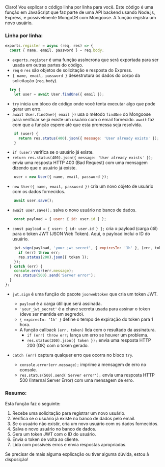 Claro! Vou explicar o código linha por linha para você. Este código é uma função em JavaScript que faz parte de uma API backend usando Node.js, Express, e possivelmente MongoDB com Mongoose. A função registra um novo usuário.

### Linha por linha:

```javascript
exports.register = async (req, res) => {
  const { name, email, password } = req.body;
```

- `exports.register` é uma função assíncrona que será exportada para ser usada em outras partes do código.
- `req` e `res` são objetos de solicitação e resposta do Express.
- `{ name, email, password }` desestrutura os dados do corpo da solicitação (`req.body`).

```javascript
  try {
    let user = await User.findOne({ email });
```

- `try` inicia um bloco de código onde você tenta executar algo que pode gerar um erro.
- `await User.findOne({ email })` usa o método `findOne` do Mongoose para verificar se já existe um usuário com o email fornecido. `await` faz com que a função espere até que esta promessa seja resolvida.

```javascript
    if (user) {
      return res.status(400).json({ message: 'User already exists' });
    }
```

- `if (user)` verifica se o usuário já existe.
- `return res.status(400).json({ message: 'User already exists' });` envia uma resposta HTTP 400 (Bad Request) com uma mensagem dizendo que o usuário já existe.

```javascript
    user = new User({ name, email, password });
```

- `new User({ name, email, password })` cria um novo objeto de usuário com os dados fornecidos.

```javascript
    await user.save();
```

- `await user.save();` salva o novo usuário no banco de dados.

```javascript
    const payload = { user: { id: user.id } };
```

- `const payload = { user: { id: user.id } };` cria o payload (carga útil) para o token JWT (JSON Web Token). Aqui, o payload inclui o ID do usuário.

```javascript
    jwt.sign(payload, 'your_jwt_secret', { expiresIn: '1h' }, (err, token) => {
      if (err) throw err;
      res.status(200).json({ token });
    });
  } catch (err) {
    console.error(err.message);
    res.status(500).send('Server error');
  }
};
```

- `jwt.sign` é uma função do pacote `jsonwebtoken` que cria um token JWT.
  - `payload` é a carga útil que será assinada.
  - `'your_jwt_secret'` é a chave secreta usada para assinar o token (deve ser mantida em segredo).
  - `{ expiresIn: '1h' }` define o tempo de expiração do token para 1 hora.
  - A função callback `(err, token)` lida com o resultado da assinatura.
    - `if (err) throw err;` lança um erro se houver um problema.
    - `res.status(200).json({ token });` envia uma resposta HTTP 200 (OK) com o token gerado.

- `catch (err)` captura qualquer erro que ocorra no bloco `try`.
  - `console.error(err.message);` imprime a mensagem de erro no console.
  - `res.status(500).send('Server error');` envia uma resposta HTTP 500 (Internal Server Error) com uma mensagem de erro.

### Resumo:

Esta função faz o seguinte:
1. Recebe uma solicitação para registrar um novo usuário.
2. Verifica se o usuário já existe no banco de dados pelo email.
3. Se o usuário não existir, cria um novo usuário com os dados fornecidos.
4. Salva o novo usuário no banco de dados.
5. Gera um token JWT com o ID do usuário.
6. Envia o token de volta ao cliente.
7. Lida com possíveis erros e envia respostas apropriadas.

Se precisar de mais alguma explicação ou tiver alguma dúvida, estou à disposição!